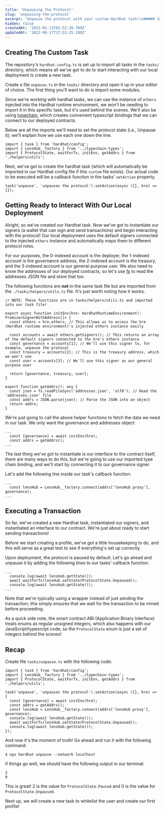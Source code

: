 ```yaml
---
title: 'Unpausing the Protocol'
slug: 'unpausing-the-protocol'
excerpt: "Unpause the protocol with your custom Hardhat task!\n##### Jump to [Recap](#recap) to get the full source code 🌿"
hidden: false
createdAt: '2022-01-13T03:52:39.789Z'
updatedAt: '2022-08-17T17:53:25.288Z'
---
```


## Creating The Custom Task

The repository's `hardhat.config.ts` is set up to import all tasks in the `tasks/` directory, which means all we've got to do to start interacting with our local deployment is create a new task.

Create a file `unpause.ts` in the `tasks/` directory and open it up in your editor of choice. The first thing you'll want to do is import some modules.

Since we're working with hardhat tasks, we can use the instance of `ethers` injected into the Hardhat runtime environment, we won't be needing to import it in this specific task, but it's used behind the scenes. We'll also be using [typechain](https://www.npmjs.com/package/typechain), which creates convenient typescript bindings that we can connect to our deployed contracts.

Below are all the imports we'll need to set the protocol state (i.e., Unpause it); we'll explain how we use each one down the line.

```
import { task } from 'hardhat/config';
import { LensHub__factory } from '../typechain-types';
import { ProtocolState, waitForTx, initEnv, getAddrs } from './helpers/utils';
```

Next, we've got to create the hardhat task (which will automatically be imported in our Hardhat config file if this `custom` file exists). Our actual code to be executed will be a callback function in the tasks' `setAction` property.

```
task('unpause', 'unpauses the protocol').setAction(async ({}, hre) => {});
```

## Getting Ready to Interact With Our Local Deployment

Alright, so we've created our Hardhat task. Now we've got to instantiate our signers (a wallet that can sign and send transactions) and begin interacting with the protocol! Our local deployment uses the default signers connected to the injected `ethers` instance and automatically maps them to different protocol roles.

For our purposes, the 0-indexed account is the deployer, the 1-indexed account is the governance address, the 2-indexed account is the treasury, and the 3-indexed account is our general-purpose user. We also need to know the addresses of our deployed contracts, so let's use [fs](https://nodejs.dev/learn/the-nodejs-fs-module) to read the addresses JSON file and store that too.

The following functions are **not** in the same task file but are imported from the `./tasks/helpers/utils.ts` file. It's just worth noting how it works.

```
// NOTE: These functions are in tasks/helpers/utils.ts and imported into our task file!

export async function initEnv(hre: HardhatRuntimeEnvironment): Promise<SignerWithAddress[]> {
  const ethers = hre.ethers; // This allows us to access the hre (Hardhat runtime environment)'s injected ethers instance easily

  const accounts = await ethers.getSigners(); // This returns an array of the default signers connected to the hre's ethers instance
  const governance = accounts[1]; // We'll use this signer to, for example, unpause the protocol
  const treasury = accounts[2]; // This is the treasury address, which we won't use
  const user = accounts[3]; // We'll use this signer as our general purpose user

  return [governance, treasury, user];
}

export function getAddrs(): any {
  const json = fs.readFileSync('addresses.json', 'utf8'); // Read the 'addresses.json' file
  const addrs = JSON.parse(json); // Parse the JSON into an object
  return addrs;
}
```

We're just going to call the above helper functions to fetch the data we need in our task. We only want the governance and addresses object:

```
...
  const [governance] = await initEnv(hre);
  const addrs = getAddrs();
...
```

The last thing we've got to instantiate is our interface to the contract itself, there are many ways to do this, but we're going to use our imported type chain binding, and we'll start by connecting it to our governance signer.

Let's add the following line inside our task's callback function:

```
...
  const lensHub = LensHub__factory.connect(addrs['lensHub proxy'], governance);
...
```

## Executing a Transaction

So far, we've created a new Hardhat task, instantiated our signers, and instantiated an interface to our contract. We're just about ready to start sending transactions!

Before we start creating a profile, we've got a little housekeeping to do, and this will serve as a great test to see if everything's set up correctly.

Upon deployment, the protocol is paused by default. Let's go ahead and unpause it by adding the following lines to our tasks' callback function:

```
...
  console.log(await lensHub.getState());
  await waitForTx(lensHub.setState(ProtocolState.Unpaused));
  console.log(await lensHub.getState());
...
```

Note that we're typically using a wrapper instead of just sending the transaction; this simply ensures that we wait for the transaction to be mined before proceeding.

As a quick side note, the smart contract ABI (Application Binary Interface) treats enums as regular unsigned integers, which also happens with our JavaScript/typescript code; so the `ProtocolState` enum is just a set of integers behind the scenes!

## Recap

Create file `tasks/unpause.ts` with the following code:

```
import { task } from 'hardhat/config';
import { LensHub__factory } from '../typechain-types';
import { ProtocolState, waitForTx, initEnv, getAddrs } from './helpers/utils';

task('unpause', 'unpauses the protocol').setAction(async ({}, hre) => {
  const [governance] = await initEnv(hre);
  const addrs = getAddrs();
  const lensHub = LensHub__factory.connect(addrs['lensHub proxy'], governance);
  console.log(await lensHub.getState());
  await waitForTx(lensHub.setState(ProtocolState.Unpaused));
  console.log(await lensHub.getState());
});
```

And now it's the moment of truth! Go ahead and run it with the following command:

```
$ npx hardhat unpause --network localhost
```

if things go well, we should have the following output in our terminal:

```
2
0
```

This is great! 2 is the value for `ProtocolState.Paused` and 0 is the value for `ProtocolState.Unpaused`.

Next up, we will create a new task to whitelist the user and create our first profile!
